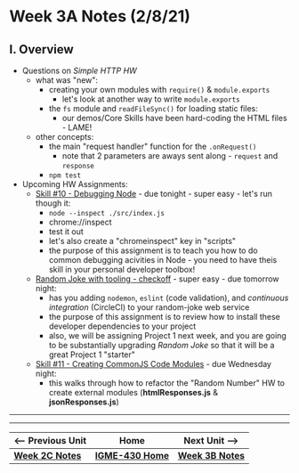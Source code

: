 # Week 3A Notes (2/8/21)

## I. Overview

- Questions on *Simple HTTP HW*
  - what was "new":
    - creating your own modules with `require()` & `module.exports`
      - let's look at another way to write `module.exports`
    - the `fs` module and `readFileSync()` for loading static files:
      - our demos/Core Skills have been hard-coding the HTML files - LAME!
  - other concepts:
    - the main "request handler" function for the `.onRequest()`
      - note that 2 parameters are aways sent along - `request` and `response`
    - `npm test`
- Upcoming HW Assignments:
  - [Skill #10 - Debugging Node](../core-skills/10-debugging-node.md) - due tonight - super easy - let's run though it:
    - `node --inspect ./src/index.js`
    - chrome://inspect
    - test it out
    - let's also create a "chromeinspect" key in "scripts"
    - the purpose of this assignment is to teach you how to do common debugging acivities in Node - you need to have theis skill in your personal developer toolbox!
  - [Random Joke with tooling - checkoff](../checkoff-notes/random-joke-with-tooling-checkoff.md) - super easy - due tomorrow night:
    - has you adding `nodemon`, `eslint` (code validation), and *continuous integration* (CircleCI) to your random-joke web service
    - the purpose of this assignment is to review how to install these developer dependencies to your project
    - also, we will be assigning Project 1 next week, and you are going to be substantially upgrading *Random Joke* so that it will be a great Project 1 "starter"
  - [Skill #11 - Creating CommonJS Code Modules](../core-skills/11-creating-commonjs-code-modules.md) - due Wednesday night:
    - this walks through how to refactor the "Random Number" HW to create external modules (**htmlResponses.js** & **jsonResponses.js**)
    
    

<hr><hr>

| <-- Previous Unit | Home | Next Unit -->
| --- | --- | --- 
| [**Week 2C Notes**](2C.md)   |  [**IGME-430 Home**](../README.md) | [**Week 3B Notes**](3B.md)
